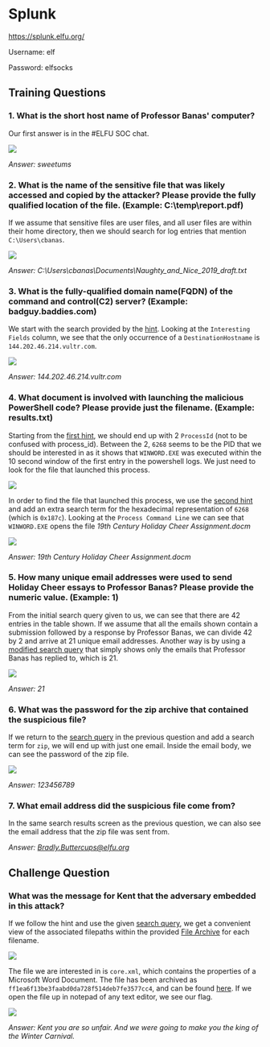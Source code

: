 # Splunk

https://splunk.elfu.org/

Username: elf

Password: elfsocks

## Training Questions

### 1. What is the short host name of Professor Banas' computer?

Our first answer is in the #ELFU SOC chat.

<img src='img/1.png'>

*Answer: sweetums*

### 2. What is the name of the sensitive file that was likely accessed and copied by the attacker? Please provide the fully qualified location of the file. (Example: C:\temp\report.pdf)

If we assume that sensitive files are user files, and all user files are within their home directory, then we should search for log entries that mention `C:\Users\cbanas`.

<img src='img/2.png'>

*Answer: C:\Users\cbanas\Documents\Naughty_and_Nice_2019_draft.txt*

### 3. What is the fully-qualified domain name(FQDN) of the command and control(C2) server? (Example: badguy.baddies.com)

We start with the search provided by the <a href='https://splunk.elfu.org/en-US/app/SA-elfusoc/search?q=search%20index%3Dmain%20sourcetype%3DXmlWinEventLog%3AMicrosoft-Windows-Sysmon%2FOperational%20powershell%20EventCode%3D3&display.page.search.mode=smart&dispatch.sample_ratio=1&earliest=0&latest=now&display.general.type=events&display.page.search.tab=events&sid=1578029745.6309'>hint</a>. Looking at the `Interesting Fields` column, we see that the only occurrence of a `DestinationHostname` is `144.202.46.214.vultr.com`.

<img src='img/3.png'>

*Answer: 144.202.46.214.vultr.com*

### 4. What document is involved with launching the malicious PowerShell code? Please provide just the filename. (Example: results.txt)

Starting from the <a href='https://splunk.elfu.org/en-US/app/SA-elfusoc/search?q=search%20index%3Dmain&display.page.search.mode=smart&dispatch.sample_ratio=1&earliest=1566753512&latest=1566753522.001&display.general.type=events&display.page.search.tab=events&sid=1578030103.6341'>first hint</a>, we should end up with 2 `ProcessId` (not to be confused with process_id). Between the 2, `6268` seems to be the PID that we should be interested in as it shows that `WINWORD.EXE` was executed within the 10 second window of the first entry in the powershell logs. We just need to look for the file that launched this process.

<img src='img/4a.png'>

In order to find the file that launched this process, we use the <a href='https://splunk.elfu.org/en-US/app/SA-elfusoc/search?q=search%20index%3Dmain%20sourcetype%3DWinEventLog%20EventCode%3D4688%200x187c&display.page.search.mode=smart&dispatch.sample_ratio=1&earliest=0&latest=&display.general.type=events&display.page.search.tab=events&display.events.fields=%5B&sid=1578030850.6429'>second hint</a> and add an extra search term for the hexadecimal representation of `6268` (which is `0x187c`). Looking at the `Process Command Line` we can see that `WINWORD.EXE` opens the file *19th Century Holiday Cheer Assignment.docm*

<img src='img/4b.png'>

*Answer: 19th Century Holiday Cheer Assignment.docm*

### 5. How many unique email addresses were used to send Holiday Cheer essays to Professor Banas? Please provide the numeric value. (Example: 1)

From the initial search query given to us, we can see that there are 42 entries in the table shown. If we assume that all the emails shown contain a submission followed by a response by Professor Banas, we can divide 42 by 2 and arrive at 21 unique email addresses. Another way is by using a <a href='https://splunk.elfu.org/en-US/app/SA-elfusoc/search?q=search%20index%3Dmain%20sourcetype%3Dstoq%20results%7B%7D.workers.smtp.from%3D%22Carl%20Banas%20%3CCarl.Banas%40faculty.elfu.org%3E%22%20%7C%20table%20_time%20results%7B%7D.workers.smtp.to%20results%7B%7D.workers.smtp.from%20%20results%7B%7D.workers.smtp.subject%20results%7B%7D.workers.smtp.body&display.page.search.mode=smart&dispatch.sample_ratio=1&earliest=0&latest=&display.general.type=statistics&display.page.search.tab=statistics&display.events.fields=%5B&sid=1578032034.6498'>modified search query</a> that simply shows only the emails that Professor Banas has replied to, which is 21.

<img src='img/5.png'>

*Answer: 21*

### 6. What was the password for the zip archive that contained the suspicious file?

If we return to the <a href='https://splunk.elfu.org/en-US/app/SA-elfusoc/search?q=search%20index%3Dmain%20sourcetype%3Dstoq%20results%7B%7D.workers.smtp.from%3D%22Carl%20Banas%20%3CCarl.Banas%40faculty.elfu.org%3E%22%20zip%20%7C%20table%20_time%20results%7B%7D.workers.smtp.to%20results%7B%7D.workers.smtp.from%20%20results%7B%7D.workers.smtp.subject%20results%7B%7D.workers.smtp.body&display.page.search.mode=smart&dispatch.sample_ratio=1&earliest=0&latest=&display.general.type=statistics&display.page.search.tab=statistics&display.events.fields=%5B&sid=1578032560.6536'>search query</a> in the previous question and add a search term for `zip`, we will end up with just one email. Inside the email body, we can see the password of the zip file.

<img src='img/6.png'>

*Answer: 123456789*

### 7. What email address did the suspicious file come from?

In the same search results screen as the previous question, we can also see the email address that the zip file was sent from.

*Answer: Bradly.Buttercups@eIfu.org*

## Challenge Question

### What was the message for Kent that the adversary embedded in this attack?

If we follow the hint and use the given <a href='https://splunk.elfu.org/en-US/app/SA-elfusoc/search?q=search%20index%3Dmain%20sourcetype%3Dstoq%20%20%22results%7B%7D.workers.smtp.from%22%3D%22bradly%20buttercups%20%3Cbradly.buttercups%40eifu.org%3E%22%20%7C%20eval%20results%20%3D%20spath(_raw%2C%20%22results%7B%7D%22)%20%0A%7C%20mvexpand%20results%0A%7C%20eval%20path%3Dspath(results%2C%20%22archivers.filedir.path%22)%2C%20filename%3Dspath(results%2C%20%22payload_meta.extra_data.filename%22)%2C%20fullpath%3Dpath.%22%2F%22.filename%20%0A%7C%20search%20fullpath!%3D%22%22%20%0A%7C%20table%20filename%2Cfullpath&display.page.search.mode=smart&dispatch.sample_ratio=1&earliest=0&latest=&display.general.type=statistics&display.page.search.tab=statistics&display.events.fields=%5B&sid=1578032960.6541'>search query</a>, we get a convenient view of the associated filepaths within the provided <a href='http://elfu-soc.s3-website-us-east-1.amazonaws.com/'>File Archive</a> for each filename.

<img src='img/main.png'>

The file we are interested in is `core.xml`, which contains the properties of a Microsoft Word Document. The file has been archived as `ff1ea6f13be3faabd0da728f514deb7fe3577cc4`, and can be found <a href='src/ff1ea6f13be3faabd0da728f514deb7fe3577cc4'>here</a>. If we open the file up in notepad of any text editor, we see our flag.

<img src='img/flag.png'>

*Answer: Kent you are so unfair. And we were going to make you the king of the Winter Carnival.*